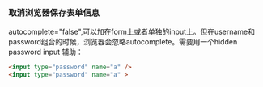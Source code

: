 ### 取消浏览器保存表单信息 

autocomplete="false",可以加在form上或者单独的input上。但在username和password组合的时候，浏览器会忽略autocomplete。需要用一个hidden password input 辅助：
```html
<input type="password" name="a" />
<input type="password" name="a" >
```